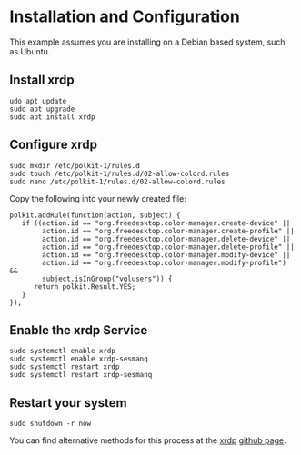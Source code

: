 # Installation and Configuration

This example assumes you are installing on a Debian based system, such as Ubuntu.&#x20;

## Install xrdp

```
udo apt update
sudo apt upgrade
sudo apt install xrdp
```

##

## Configure xrdp

```
sudo mkdir /etc/polkit-1/rules.d
sudo touch /etc/polkit-1/rules.d/02-allow-colord.rules
sudo nano /etc/polkit-1/rules.d/02-allow-colord.rules
```

Copy the following into your newly created file:

```
polkit.addRule(function(action, subject) {
   if ((action.id == "org.freedesktop.color-manager.create-device" ||
        action.id == "org.freedesktop.color-manager.create-profile" ||
        action.id == "org.freedesktop.color-manager.delete-device" ||
        action.id == "org.freedesktop.color-manager.delete-profile" ||
        action.id == "org.freedesktop.color-manager.modify-device" ||
        action.id == "org.freedesktop.color-manager.modify-profile") &&
        subject.isInGroup("vglusers")) {
      return polkit.Result.YES;
   }
});
```

##

## Enable the xrdp Service

```
sudo systemctl enable xrdp
sudo systemctl enable xrdp-sesmanq
sudo systemctl restart xrdp
sudo systemctl restart xrdp-sesmanq
```

###

## Restart your system

```
sudo shutdown -r now
```

You can find alternative methods for this process at the [xrdp](https://www.xrdp.org/) [github page](https://github.com/neutrinolabs/xrdp).
